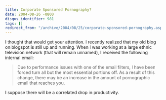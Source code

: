 ```yaml
---
title: Corporate Sponsored Pornography?
date: 2004-08-26 -0800
disqus_identifier: 981
tags: []
redirect_from: "/archive/2004/08/25/corporate-sponsored-pornography.aspx/"
---
```


I thought that would get your attention. I recently realized that my old
blog on blogspot is still up and running. When I was working at a large
ethnic television network (that will remain unnamed), I received the
following internal email:

> Due to performance issues with one of the email filters, I have been
> forced turn all but the most essential portions off. As a result of
> this change, there may be an increase in the amount of pornographic
> email that reaches you.

I suppose there will be a correlated drop in productivity.

